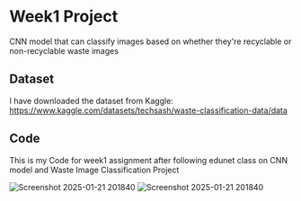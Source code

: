 # Week1 Project

CNN model that can classify images based on whether they're recyclable or non-recyclable waste images

## Dataset

I have downloaded the dataset from Kaggle: https://www.kaggle.com/datasets/techsash/waste-classification-data/data

## Code
This is my Code for week1 assignment after following edunet class on CNN model and Waste Image Classification Project

![Screenshot 2025-01-21 201840](https://github.com/user-attachments/assets/05d4c237-8d92-463e-b9d6-3a6533315289)
![Screenshot 2025-01-21 201840](https://github.com/user-attachments/assets/bf3c5757-0b58-4e2d-a02f-f786312c5fbb)
